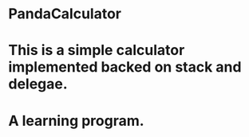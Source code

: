 # PandaCalculator
# This is a simple calculator implemented backed on stack and delegae.
# A learning program. 
